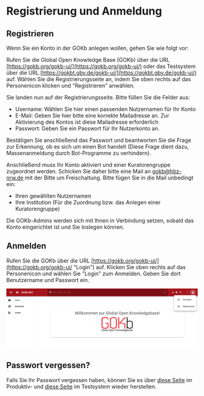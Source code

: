 # Registrierung und Anmeldung

## Registrieren

Wenn Sie ein Konto in der GOKb anlegen wollen, gehen Sie wie folgt vor:

Rufen Sie die Global Open Knowledge Base (GOKb) über die URL [https://gokb.org/gokb-ui/](https://gokb.org/gokb-ui/) oder das Testsystem über die URL [https://gokbt.gbv.de/gokb-ui/](https://gokbt.gbv.de/gokb-ui/) auf. Wählen Sie die Registrierungsseite an, indem Sie oben rechts auf das Personenicon klicken und "Registrieren" anwählen.

Sie landen nun auf der Registrierungsseite. Bitte füllen Sie die Felder aus:

+   Username: Wählen Sie hier einen passenden Nutzernamen für Ihr Konto
+   E-Mail: Geben Sie hier bitte eine korrekte Mailadresse an. Zur Aktivierung des Kontos ist diese Mailadresse erforderlich
+   Passwort: Geben Sie ein Passwort für Ihr Nutzerkonto an.

Bestätigen Sie anschließend das Passwort und beantworten Sie die Frage zur Erkennung, ob es sich um einen Bot handelt (Diese Frage dient dazu, Massenanmeldung durch Bot-Programme zu verhindern).

Anschließend muss Ihr Konto aktiviert und einer Kuratorengruppe zugeordnet werden. Schicken Sie daher bitte eine Mail an gokb@hbz-nrw.de mit der Bitte um Freischaltung. Bitte fügen Sie in die Mail unbedingt ein:

+   Ihren gewählten Nutzernamen
+   Ihre Institution (Für die Zuordnung bzw. das Anlegen einer Kuratorengruppe)

Die GOKb-Admins werden sich mit Ihnen in Verbindung setzen, sobald das Konto eingerichtet ist und Sie loslegen können.

## Anmelden

Rufen Sie die GOKb über die URL [https://gokb.org/gokb-ui/](https://gokb.org/gokb-ui/ "Login") auf. 
Klicken Sie oben rechts auf das Personenicon und wählen Sie "Login" zum Anmelden. 
Geben Sie dort Benutzername und Passwort ein.

![GOKB login page](../assets/login.de.png "GOKB login page")

## Passwort vergessen? 

Falls Sie Ihr Passwort vergessen haben, können Sie es über 
[diese Seite](https://gokb.org/gokb/register/forgotPassword) im Produktiv- und
[diese Seite](https://gokbt.gbv.de/gokb/register/forgotPassword) im Testsystem 
wieder herstellen.

 
